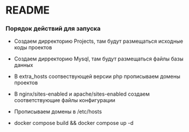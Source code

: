 # README #

### Порядок действий для запуска ###

* Создаем дирректорию Projects, там будут размещаться исходные коды проектов

* Создаем дирректорию Mysql, там будут размещаться файлы базы данных

* В extra_hosts соотвествующей версии php прописываем домены проектов

* В nginx/sites-enabled и apache/sites-enabled создаем соответствующие файлы конфигурации

* Прописываем домены в /etc/hosts

* docker compose build && docker compose up -d

